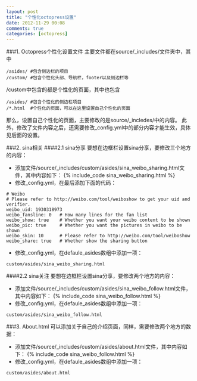 ```yaml
---
layout: post
title: "个性化octopress设置"
date: 2012-11-29 00:08
comments: true
categories: [octopress]
---
```

###1. Octopress个性化设置文件
主要文件都在source/_includes/文件夹中，其中
```
/asides/ #包含侧边栏的项目
/custom/ #包含个性化头部、导航栏，footer以及侧边栏等
```
/custom中包含的都是个性化的页面，其中也包含
```
/asides/ #包含个性化的侧边栏项目
/*.html  #个性化的页面，可以在这里设置自己个性化的页面
```
那么，设置自己个性化的页面，主要修改的是source/_incledes/中的内容。
此外，修改了文件内容之后，还需要修改_config.yml中的部分内容才能生效，具体见后面的设置。

###2. sina相关
####2.1 sina分享
要想在边框栏设置sina分享，要修改三个地方的内容：

* 添加文件/source/_includes/custom/asides/sina_weibo_sharing.html文件，其中内容如下：
{% include_code sina_weibo_sharing.html %}
* 修改_config.yml，在最后添加下面的代码：
```
# Weibo
# Please refer to http://weibo.com/tool/weiboshow to get your uid and verifier. 
weibo_uid: 1930318973
weibo_fansline: 0   # How many lines for the fan list
weibo_show: true    # Whether you want your weibo content to be shown
weibo_pic: true     # Whether you want the pictures in weibo to be shown
weibo_skin: 10      # Please refer to http://weibo.com/tool/weiboshow
weibo_share: true   # Whether show the sharing button
```
* 修改_config.yml，在defaule_asides数组中添加一项：
```
custom/asides/sina_weibo_sharing.html
```

####2.2 sina关注
要想在边框栏设置sina分享，要修改两个地方的内容：
* 添加文件/source/_includes/custom/asides/sina_weibo_follow.html文件，其中内容如下：
{% include_code sina_weibo_follow.html %}
* 修改_config.yml，在defaule_asides数组中添加一项：
```
custom/asides/sina_weibo_follow.html
```

###3. About.html
可以添加关于自己的介绍页面，同样，需要修改两个地方的数据：
* 添加文件/source/_includes/custom/asides/about.html文件，其中内容如下：
{% include_code sina_weibo_follow.html %}
* 修改_config.yml，在defaule_asides数组中添加一项：
```
custom/asides/about.html
```